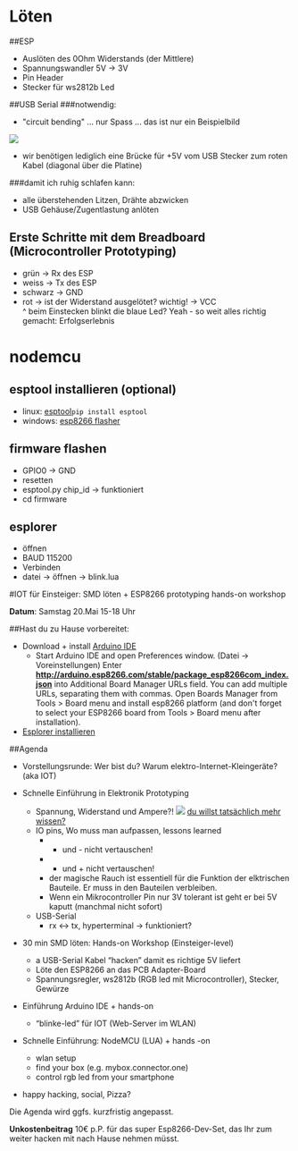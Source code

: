 # Löten
##ESP
- Auslöten des 0Ohm Widerstands (der Mittlere)
- Spannungswandler 5V -> 3V
- Pin Header
- Stecker für ws2812b Led

##USB Serial
###notwendig:

- "circuit bending" ... nur Spass ... das ist nur ein Beispielbild

![](http://bitcrusher.free.fr/images/tutones/audiones_PCB_04_Step_04.JPG)

- wir benötigen lediglich eine Brücke für +5V vom USB Stecker zum roten Kabel (diagonal über die Platine)


###damit ich ruhig schlafen kann:
- alle überstehenden Litzen, Drähte abzwicken
- USB Gehäuse/Zugentlastung anlöten



## Erste Schritte mit dem Breadboard (Microcontroller Prototyping)
- grün -> Rx des ESP
- weiss -> Tx des ESP
- schwarz -> GND
- rot -> ist der Widerstand ausgelötet? wichtig! -> VCC  
^ beim Einstecken blinkt die blaue Led? Yeah - so weit alles richtig gemacht: Erfolgserlebnis




# nodemcu
## esptool installieren (optional)
- linux: [esptool](https://github.com/espressif/esptool)`pip install esptool`
- windows: [esp8266 flasher]( https://github.com/nodemcu/nodemcu-flasher/raw/master/Win64/Release/ESP8266Flasher.exe  )
## firmware flashen
- GPIO0 -> GND
- resetten
- esptool.py chip_id -> funktioniert
- cd firmware
## esplorer
- öffnen
- BAUD 115200
- Verbinden
- datei -> öffnen -> blink.lua


#IOT für Einsteiger: SMD löten + ESP8266 prototyping hands-on workshop


**Datum**: Samstag 20.Mai 15-18 Uhr

##Hast du zu Hause vorbereitet:
* Download + install [Arduino IDE ]( https://www.arduino.cc/en/main/software )
  * Start Arduino IDE and open Preferences window. (Datei -> Voreinstellungen)
  Enter **http://arduino.esp8266.com/stable/package_esp8266com_index.json** into Additional Board Manager URLs field. You can add multiple URLs, separating them with commas.
Open Boards Manager from Tools > Board menu and install esp8266 platform (and don't forget to select your ESP8266 board from Tools > Board menu after installation).
* [Esplorer installieren]( https://esp8266.ru/esplorer/ )


##Agenda

* Vorstellungsrunde: Wer bist du? Warum elektro-Internet-Kleingeräte? (aka IOT)
* Schnelle Einführung in Elektronik Prototyping
    * Spannung, Widerstand und Ampere?!
    ![](http://www.sengpielaudio.com/ohms-law-illustrated.gif)
     [du willst tatsächlich mehr wissen?](http://www.brucewilles.de/grundlagen.html)
    * IO pins, Wo muss man aufpassen, lessons learned
      * + und - nicht vertauschen!
      * - und + nicht vertauschen!
      * der magische Rauch ist essentiell für die Funktion der elktrischen Bauteile. Er muss in den Bauteilen verbleiben.
      * Wenn ein Mikrocontroller Pin nur 3V tolerant ist geht er bei 5V kaputt (manchmal nicht sofort)
    * USB-Serial
      * rx <-> tx, hyperterminal -> funktioniert?

* 30 min SMD löten: Hands-on Workshop (Einsteiger-level)
    * a USB-Serial Kabel “hacken” damit es richtige 5V liefert
    * Löte den ESP8266 an das PCB Adapter-Board
    * Spannungsregler, ws2812b (RGB led mit Microcontroller), Stecker, Gewürze
* Einführung Arduino IDE + hands-on
    * “blinke-led” für IOT (Web-Server im WLAN)
* Schnelle Einführung: NodeMCU (LUA) + hands -on
    * wlan setup
    * find your box (e.g. mybox.connector.one)
    * control rgb led from your smartphone
* happy hacking, social, Pizza?


Die Agenda wird ggfs. kurzfristig angepasst.

**Unkostenbeitrag** 10€ p.P. für das super Esp8266-Dev-Set, das Ihr zum weiter hacken mit nach Hause nehmen müsst.
